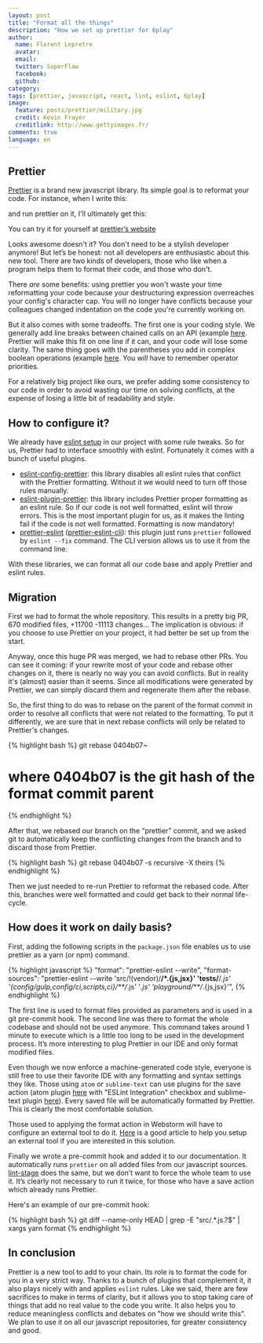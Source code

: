 ```yaml
---
layout: post
title: "Format all the things"
description: "How we set up prettier for 6play"
author:
  name: Florent Lepretre
  avatar:
  email:
  twitter: SuperFlaw
  facebook:       
  github:    
category:
tags: [prettier, javascript, react, lint, eslint, 6play]
image:
  feature: posts/prettier/military.jpg
  credit: Kevin Frayer
  creditlink: http://www.gettyimages.fr/
comments: true
language: en
---
```


## Prettier

[Prettier](https://github.com/prettier/prettier) is a brand new javascript library. Its simple goal is to reformat your code. For instance, when I write this:
<script src="https://gist.github.com/flepretre/dcc564b045b204c7a2e184c8151ddfa0.js"></script>

and run prettier on it, I'll ultimately get this:
<script src="https://gist.github.com/flepretre/5a18257706027651d7c38c1b2504f8a7.js"></script>

You can try it for yourself at [prettier’s website](https://prettier.github.io/prettier/#%7B%22content%22%3A%22import%20React%2C%20%7B%20Component%20%20%7D%20from%20'react'%3B%5Cn%5Cnexport%20default%5Cnclass%20Prettier%20extends%20Component%5Cn%7B%5Cn%20%20render%20()%7B%5Cn%20%20%20%20return%20(%5Cn%20%20%20%20%20%20%3Cdiv%20className%3D%5C%22prettier%5C%22%3E%5Cn%20%20%20%20%20%20%20%20%3Cdiv%3E%5Cn%20%20%20%20%20%20%20%20%20%20%3Ch1%3EAbout%20Prettier%3C%2Fh1%3E%3C%2Fdiv%3E%5Cn%20%20%20%20%20%20%20%20%3Cdiv%3EPrettier%20is%20gonna%20format%20all%20the%20things%2C%5Cn%20%20%20%20%20%20%20%20%20%20%20I%20don't%20need%20to%20be%20a%20stylish%20developer%20anymore%20%3Awink%3A%5Cn%20%20%20%20%20%20%20%20%3C%2Fdiv%3E%5Cn%20%20%20%20%20%20%3C%2Fdiv%3E%5Cn%20%20%20%20)%5Cn%20%20%7D%5Cn%7D%5Cn%22%2C%22options%22%3A%7B%22printWidth%22%3A120%2C%22tabWidth%22%3A2%2C%22singleQuote%22%3Afalse%2C%22trailingComma%22%3A%22all%22%2C%22bracketSpacing%22%3Afalse%2C%22jsxBracketSameLine%22%3Afalse%2C%22parser%22%3A%22babylon%22%2C%22doc%22%3Afalse%7D%7D)

Looks awesome doesn't it? You don't need to be a stylish developer anymore! But let’s be honest: not all developers are enthusiastic about this new tool. There are two kinds of developers, those who like when a program helps them to format their code, and those who don't.

There *are* some benefits: using prettier you won't waste your time reformatting your code because your destructuring expression overreaches your config's character cap. You will no longer have conflicts because your colleagues changed indentation on the code you're currently working on.

But it also comes with some tradeoffs. The first one is your coding style. We generally add line breaks between chained calls on an API (example [here](https://prettier.github.io/prettier/#%7B%22content%22%3A%22const%20renderPlayground%20%3D%20extraConfiguration%20%3D%3E%20%7B%5Cn%20%20store.dispatch(%5Cn%20%20%20%20settingsChange(%5Cn%20%20%20%20%20%20getPlaygroundBaseConfiguration(%5Cn%20%20%20%20%20%20%20%20merge(extraConfiguration%2C%20urlConfiguration)%5Cn%20%20%20%20%20%20)%5Cn%20%20%20%20)%5Cn%20%20)%3B%5Cn%7D%3B%5Cn%22%2C%22options%22%3A%7B%22printWidth%22%3A120%2C%22tabWidth%22%3A2%2C%22singleQuote%22%3Atrue%2C%22trailingComma%22%3A%22none%22%2C%22bracketSpacing%22%3Atrue%2C%22jsxBracketSameLine%22%3Afalse%2C%22parser%22%3A%22babylon%22%2C%22doc%22%3Afalse%7D%7D). Prettier will make this fit on one line if it can, and your code will lose some clarity. The same thing goes with the parentheses you add in complex boolean operations (example [here](https://prettier.github.io/prettier/#%7B%22content%22%3A%22export%20const%20mustRefresh%20%3D%20(%7Bapplaunch%3A%20%7BlastCheck%2C%20applaunchConfig%20%3D%20%7B%7D%7D%7D)%20%3D%3E%5Cn%20%20!lastCheck%20%7C%7C%20(moment().valueOf()%20-%20lastCheck%20%3E%20(applaunchConfig.maxAge%20%7C%7C%2015%20*%2060%20*%201000))%3B%22%2C%22options%22%3A%7B%22printWidth%22%3A120%2C%22tabWidth%22%3A2%2C%22singleQuote%22%3Atrue%2C%22trailingComma%22%3A%22none%22%2C%22bracketSpacing%22%3Atrue%2C%22jsxBracketSameLine%22%3Afalse%2C%22parser%22%3A%22babylon%22%2C%22doc%22%3Afalse%7D%7D). You *will* have to remember operator priorities.

For a relatively big project like ours, we prefer adding some consistency to our code in order to avoid wasting our time on solving conflicts, at the expense of losing a little bit of readability and style.

## How to configure it?

We already have [eslint setup](https://github.m6web.fr/m6web/eslint-config-m6web) in our project with some rule tweaks. So for us, Prettier had to interface smoothly with eslint. Fortunately it comes with a bunch of useful plugins.

- [eslint-config-prettier](https://github.com/prettier/eslint-config-prettier): this library disables all eslint rules that conflict with the Prettier formatting. Without it we would need to turn off those rules manually.
- [eslint-plugin-prettier](https://github.com/not-an-aardvark/eslint-plugin-prettier): this library includes Prettier proper formatting as an eslint rule. So if our code is not well formatted, eslint will throw errors. This is the most important plugin for us, as it makes the linting fail if the code is not well formatted. Formatting is now mandatory!
- [prettier-eslint](https://github.com/prettier/prettier-eslint) ([prettier-eslint-cli](https://github.com/prettier/prettier-eslint-cli)): this plugin just runs `prettier` followed by `eslint --fix` command. The CLI version allows us to use it from the command line.

With these libraries, we can format all our code base and apply Prettier and eslint rules.

## Migration

First we had to format the whole repository. This results in a pretty big PR, 670 modified files, +11700 -11113 changes... The implication is obvious: if you choose to use Prettier on your project, it had better be set up from the start.

Anyway, once this huge PR was merged, we had to rebase other PRs. You can see it coming: if your rewrite most of your code and rebase other changes on it, there is nearly no way you can avoid conflicts.
But in reality it's (almost) easier than it seems. Since all modifications were generated by Prettier, we can simply discard them and regenerate them after the rebase.

So, the first thing to do was to rebase on the parent of the format commit in order to resolve all conflicts that were not related to the formatting. To put it differently, we are sure that in next rebase conflicts will only be related to Prettier's changes.

{% highlight bash %}
git rebase 0404b07~
# where 0404b07 is the git hash of the format commit parent
{% endhighlight %}

After that, we rebased our branch on the “prettier” commit, and we asked git to automatically keep the conflicting changes from the branch and to discard those from Prettier.

{% highlight bash %}
git rebase 0404b07 -s recursive -X theirs
{% endhighlight %}

Then we just needed to re-run Prettier to reformat the rebased code. After this, branches were well formatted and could get back to their normal life-cycle.

## How does it work on daily basis?

First, adding the following scripts in the `package.json` file enables us to use prettier as a yarn (or npm) command.

{% highlight javascript %}
    "format": "prettier-eslint --write",
    "format-sources": "prettier-eslint --write 'src/!(vendor)/**/*.{js,jsx}' 'tests/**/*.js' '{config/gulp,config/ci,scripts,ci}/**/*.js' '*.js' 'playground/**/*.{js,jsx}'",
{% endhighlight %}

The first line is used to format files provided as parameters and is used in a git pre-commit hook. The second line was there to format the whole codebase and should not be used anymore. This command takes around 1 minute to execute which is a little too long to be used in the development process. It’s more interesting to plug Prettier in our IDE and only format modified files.    

Even though we now enforce a machine-generated code style, everyone is still free to use their favorite IDE with any formatting and syntax settings they like.
Those using `atom` or `sublime-text` can use plugins for the save action (atom plugin [here](https://github.com/prettier/prettier-atom) with "ESLint Integration" checkbox and sublime-text plugin [here](https://github.com/TheSavior/ESLint-Formatter)). Every saved file will be automatically formatted by Prettier. This is clearly the most comfortable solution.

Those used to applying the format action in Webstorm will have to configure an external tool to do it. [Here](https://blog.jetbrains.com/webstorm/2016/08/using-external-tools/) is a good article to help you setup an external tool if you are interested in this solution.

Finally we wrote a pre-commit hook and added it to our documentation. It automatically runs `prettier` on all added files from our javascript sources. [lint-stage](https://github.com/okonet/lint-staged) does the same, but we don’t want to force the whole team to use it. It’s clearly not necessary to run it twice, for those who have a save action which already runs Prettier.

Here's an example of our pre-commit hook:

{% highlight bash %}
git diff --name-only HEAD | grep -E "src/.*\.js.?$" | xargs yarn format
{% endhighlight %}

## In conclusion
Prettier is a new tool to add to your chain. Its role is to format the code for you in a very strict way. Thanks to a bunch of plugins that complement it, it also plays nicely with and applies `eslint` rules. Like we said, there are few sacrifices to make in terms of clarity, but it allows you to stop taking care of things that add no real value to the code you write. It also helps you to reduce meaningless conflicts and debates on "how we should write this". We plan to use it on all our javascript repositories, for greater consistency and good.
